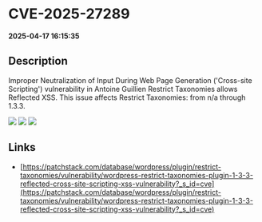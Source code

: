 # CVE-2025-27289

**2025-04-17 16:15:35**

## Description
Improper Neutralization of Input During Web Page Generation ('Cross-site Scripting') vulnerability in Antoine Guillien Restrict Taxonomies allows Reflected XSS. This issue affects Restrict Taxonomies: from n/a through 1.3.3.

![](https://img.shields.io/static/v1?label=Score&message=7.1&color=red)
![](https://img.shields.io/static/v1?label=Severity&message=HIGH&color=red)
![](https://img.shields.io/static/v1?label=CWE&message=XSS&color=green)

## Links
- [https://patchstack.com/database/wordpress/plugin/restrict-taxonomies/vulnerability/wordpress-restrict-taxonomies-plugin-1-3-3-reflected-cross-site-scripting-xss-vulnerability?_s_id=cve](https://patchstack.com/database/wordpress/plugin/restrict-taxonomies/vulnerability/wordpress-restrict-taxonomies-plugin-1-3-3-reflected-cross-site-scripting-xss-vulnerability?_s_id=cve)
